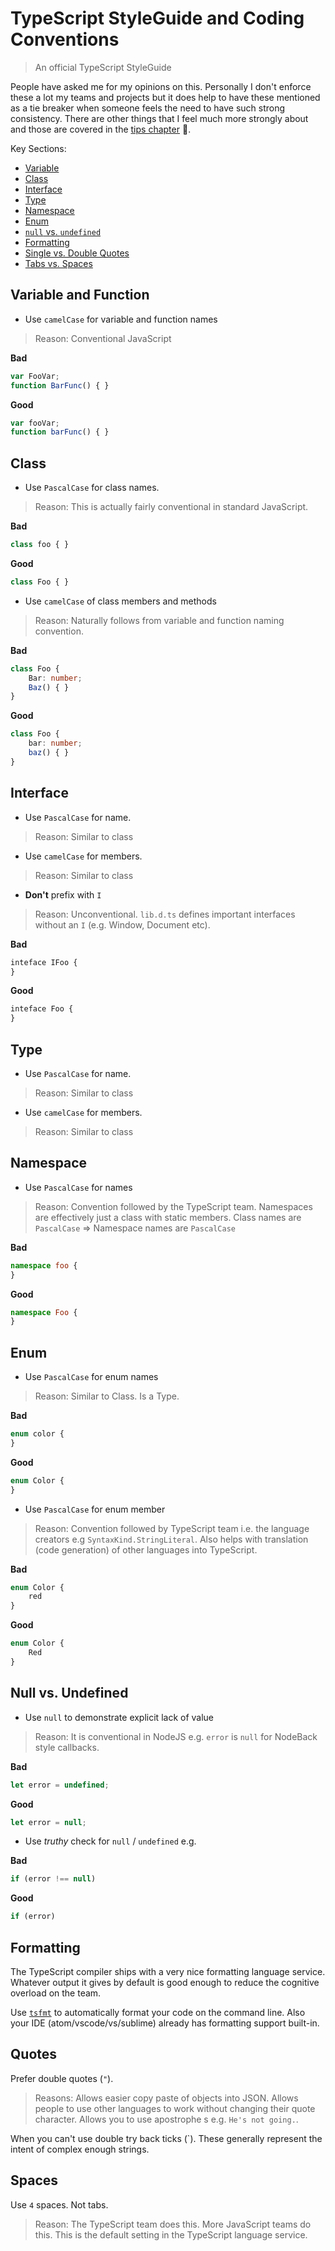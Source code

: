 # TypeScript StyleGuide and Coding Conventions

> An official TypeScript StyleGuide

People have asked me for my opinions on this. Personally I don't enforce these a lot my teams and projects but it does help to have these mentioned as a tie breaker when someone feels the need to have such strong consistency. There are other things that I feel much more strongly about and those are covered in the [tips chapter](./docs/tips/main.md) 🌹.

Key Sections:

* [Variable](#variable-and-function)
* [Class](#class)
* [Interface](#interface)
* [Type](#type)
* [Namespace](#namespace)
* [Enum](#enum)
* [`null` vs. `undefined`](#null-vs-undefined)
* [Formatting](#formatting)
* [Single vs. Double Quotes](#quotes)
* [Tabs vs. Spaces](#spaces)

## Variable and Function
* Use `camelCase` for variable and function names

> Reason: Conventional JavaScript

**Bad**
```ts
var FooVar;
function BarFunc() { }
```
**Good**
```ts
var fooVar;
function barFunc() { }
```

## Class
* Use `PascalCase` for class names.

> Reason: This is actually fairly conventional in standard JavaScript.

**Bad**
```ts
class foo { }
```
**Good**
```ts
class Foo { }
```
* Use `camelCase` of class members and methods

> Reason: Naturally follows from variable and function naming convention.

**Bad**
```ts
class Foo {
    Bar: number;
    Baz() { }
}
```
**Good**
```ts
class Foo {
    bar: number;
    baz() { }
}
```
## Interface

* Use `PascalCase` for name.

> Reason: Similar to class

* Use `camelCase` for members.

> Reason: Similar to class

* **Don't** prefix with `I`

> Reason: Unconventional. `lib.d.ts` defines important interfaces without an `I` (e.g. Window, Document etc).

**Bad**
```ts
inteface IFoo {
}
```
**Good**
```ts
inteface Foo {
}
```

## Type

* Use `PascalCase` for name.

> Reason: Similar to class

* Use `camelCase` for members.

> Reason: Similar to class


## Namespace

* Use `PascalCase` for names

> Reason: Convention followed by the TypeScript team. Namespaces are effectively just a class with static members. Class names are `PascalCase` => Namespace names are `PascalCase`

**Bad**
```ts
namespace foo {
}
```
**Good**
```ts
namespace Foo {
}
```

## Enum

* Use `PascalCase` for enum names

> Reason: Similar to Class. Is a Type.

**Bad**
```ts
enum color {
}
```
**Good**
```ts
enum Color {
}
```

* Use `PascalCase` for enum member

> Reason: Convention followed by TypeScript team i.e. the language creators e.g `SyntaxKind.StringLiteral`. Also helps with translation (code generation) of other languages into TypeScript.

**Bad**
```ts
enum Color {
    red
}
```
**Good**
```ts
enum Color {
    Red
}
```

## Null vs. Undefined

* Use `null` to demonstrate explicit lack of value

> Reason: It is conventional in NodeJS e.g. `error` is `null` for NodeBack style callbacks.

**Bad**
```ts
let error = undefined;
```
**Good**
```ts
let error = null;
```

* Use *truthy* check for `null` / `undefined` e.g.

**Bad**
```ts
if (error !== null)
```
**Good**
```ts
if (error)
```

## Formatting
The TypeScript compiler ships with a very nice formatting language service. Whatever output it gives by default is good enough to reduce the cognitive overload on the team.

Use [`tsfmt`](https://github.com/vvakame/typescript-formatter) to automatically format your code on the command line. Also your IDE (atom/vscode/vs/sublime) already has formatting support built-in.

## Quotes

Prefer double quotes (`"`).

> Reasons: Allows easier copy paste of objects into JSON. Allows people to use other languages to work without changing their quote character. Allows you to use apostrophe s e.g. `He's not going.`.


When you can't use double try back ticks (\`). These generally represent the intent of complex enough strings.

## Spaces

Use `4` spaces. Not tabs.

> Reason: The TypeScript team does this. More JavaScript teams do this. This is the default setting in the TypeScript language service.
